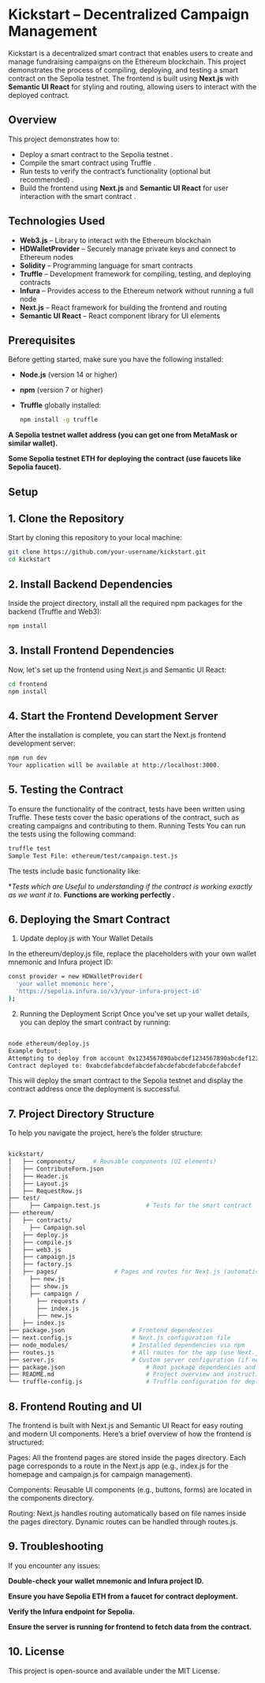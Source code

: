 # Kickstart – Decentralized Campaign Management 

Kickstart is a decentralized smart contract that enables users to create and manage fundraising campaigns on the Ethereum blockchain. This project demonstrates the process of compiling, deploying, and testing a smart contract on the Sepolia testnet. The frontend is built using **Next.js** with **Semantic UI React** for styling and routing, allowing users to interact with the deployed contract.
 
## Overview 
 
This project demonstrates how to:

- Deploy a smart contract to the Sepolia testnet .
- Compile the smart contract using Truffle .
- Run tests to verify the contract’s functionality (optional but recommended) .
- Build the frontend using **Next.js** and **Semantic UI React** for user interaction with the smart contract .

## Technologies Used

- **Web3.js** – Library to interact with the Ethereum blockchain
- **HDWalletProvider** – Securely manage private keys and connect to Ethereum nodes
- **Solidity** – Programming language for smart contracts
- **Truffle** – Development framework for compiling, testing, and deploying contracts
- **Infura** – Provides access to the Ethereum network without running a full node
- **Next.js** – React framework for building the frontend and routing
- **Semantic UI React** – React component library for UI elements

## Prerequisites

Before getting started, make sure you have the following installed:

- **Node.js** (version 14 or higher)
- **npm** (version 7 or higher)
- **Truffle** globally installed:
  
  ```bash
  npm install -g truffle
  ```

**A Sepolia testnet wallet address (you can get one from MetaMask or similar wallet).**

**Some Sepolia testnet ETH for deploying the contract (use faucets like Sepolia faucet).**

## Setup

## 1. Clone the Repository
Start by cloning this repository to your local machine:

```bash
git clone https://github.com/your-username/kickstart.git
cd kickstart

```
## 2. Install Backend Dependencies
Inside the project directory, install all the required npm packages for the backend (Truffle and Web3):

```bash
npm install
```
## 3. Install Frontend Dependencies
Now, let's set up the frontend using Next.js and Semantic UI React:

```bash
cd frontend
npm install
```
## 4. Start the Frontend Development Server

After the installation is complete, you can start the Next.js frontend development server:

```bash
npm run dev
Your application will be available at http://localhost:3000.
```
## 5. Testing the Contract

To ensure the functionality of the contract, tests have been written using Truffle. These tests cover the basic operations of the contract, such as creating campaigns and contributing to them.
Running Tests
You can run the tests using the following command:

```bash
truffle test
Sample Test File: ethereum/test/campaign.test.js

```

The tests include basic functionality like:

**Tests which are Useful to understanding if the contract is working exactly as we want it to.*
**Functions are working perfectly .**


## 6. Deploying the Smart Contract
1. Update deploy.js with Your Wallet Details
   
In the ethereum/deploy.js file, replace the placeholders with your own wallet mnemonic and Infura project ID:

```bash
const provider = new HDWalletProvider(
  'your wallet mnemonic here',
  'https://sepolia.infura.io/v3/your-infura-project-id' 
);
```

2. Running the Deployment Script
Once you've set up your wallet details, you can deploy the smart contract by running:

```bash

node ethereum/deploy.js
Example Output:
Attempting to deploy from account 0x1234567890abcdef1234567890abcdef12345678
Contract deployed to: 0xabcdefabcdefabcdefabcdefabcdefabcdefabcdef
```

This will deploy the smart contract to the Sepolia testnet and display the contract address once the deployment is successful.

## 7. Project Directory Structure
To help you navigate the project, here’s the folder structure:

```bash

kickstart/
│   ├── components/     # Reusable components (UI elements)
│   ├── ContributeForm.json
│   ├── Header.js
│   ├── Layout.js
│   ├── RequestRow.js
├── test/
│     ├── Campaign.test.js             # Tests for the smart contract
├── ethereum/
│   ├── contracts/
│     ├── Campaign.sol
│   ├── deploy.js
│   ├── compile.js
│   ├── web3.js
│   ├── campaign.js
│   ├── factory.js
│   ├── pages/                # Pages and routes for Next.js (automatic routing)
│     ├── new.js
│     ├── show.js
│     ├── campaign /
│       ├── requests /
│       ├── index.js
│       ├── new.js
│   ├── index.js                                
├── package.json                   # Frontend dependencies
│── next.config.js                 # Next.js configuration file               
├── node_modules/                  # Installed dependencies via npm
├── routes.js                      # All routes for the app (use Next.js dynamic routing)
├── server.js                      # Custom server configuration (if needed)
├── package.json                       # Root package dependencies and scripts
├── README.md                          # Project overview and instructions
└── truffle-config.js                  # Truffle configuration for deploying contracts
```
## 8. Frontend Routing and UI
The frontend is built with Next.js and Semantic UI React for easy routing and modern UI components. Here’s a brief overview of how the frontend is structured:

Pages: All the frontend pages are stored inside the pages directory. Each page corresponds to a route in the Next.js app (e.g., index.js for the homepage and campaign.js for campaign management).

Components: Reusable UI components (e.g., buttons, forms) are located in the components directory.

Routing: Next.js handles routing automatically based on file names inside the pages directory. Dynamic routes can be handled through routes.js.

## 9. Troubleshooting
If you encounter any issues:

**Double-check your wallet mnemonic and Infura project ID.**

**Ensure you have Sepolia ETH from a faucet for contract deployment.**

**Verify the Infura endpoint for Sepolia.**

**Ensure the server is running for frontend to fetch data from the contract.**

## 10. License

This project is open-source and available under the MIT License.
